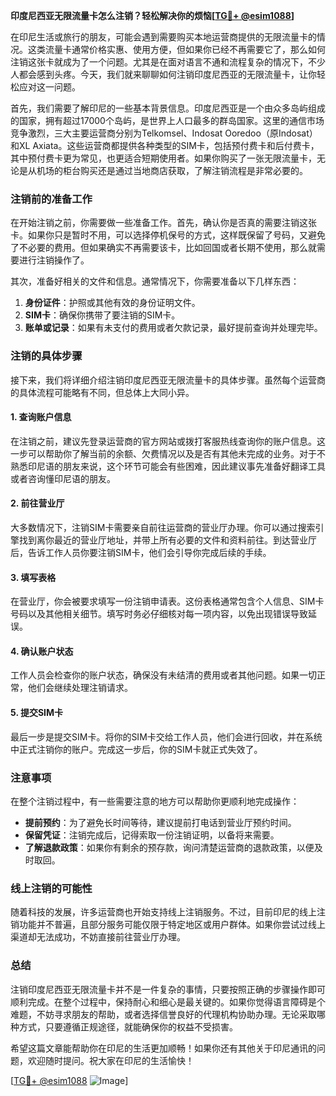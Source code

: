 **印度尼西亚无限流量卡怎么注销？轻松解决你的烦恼[[TG💪+ @esim1088](https://t.me/s/esim1088)]**

在印尼生活或旅行的朋友，可能会遇到需要购买本地运营商提供的无限流量卡的情况。这类流量卡通常价格实惠、使用方便，但如果你已经不再需要它了，那么如何注销这张卡就成为了一个问题。尤其是在面对语言不通和流程复杂的情况下，不少人都会感到头疼。今天，我们就来聊聊如何注销印度尼西亚的无限流量卡，让你轻松应对这一问题。

首先，我们需要了解印尼的一些基本背景信息。印度尼西亚是一个由众多岛屿组成的国家，拥有超过17000个岛屿，是世界上人口最多的群岛国家。这里的通信市场竞争激烈，三大主要运营商分别为Telkomsel、Indosat Ooredoo（原Indosat）和XL Axiata。这些运营商都提供各种类型的SIM卡，包括预付费卡和后付费卡，其中预付费卡更为常见，也更适合短期使用者。如果你购买了一张无限流量卡，无论是从机场的柜台购买还是通过当地商店获取，了解注销流程是非常必要的。

### **注销前的准备工作**

在开始注销之前，你需要做一些准备工作。首先，确认你是否真的需要注销这张卡。如果你只是暂时不用，可以选择停机保号的方式，这样既保留了号码，又避免了不必要的费用。但如果确实不再需要该卡，比如回国或者长期不使用，那么就需要进行注销操作了。

其次，准备好相关的文件和信息。通常情况下，你需要准备以下几样东西：

1. **身份证件**：护照或其他有效的身份证明文件。
2. **SIM卡**：确保你携带了要注销的SIM卡。
3. **账单或记录**：如果有未支付的费用或者欠款记录，最好提前查询并处理完毕。

### **注销的具体步骤**

接下来，我们将详细介绍注销印度尼西亚无限流量卡的具体步骤。虽然每个运营商的具体流程可能略有不同，但总体上大同小异。

#### **1. 查询账户信息**
在注销之前，建议先登录运营商的官方网站或拨打客服热线查询你的账户信息。这一步可以帮助你了解当前的余额、欠费情况以及是否有其他未完成的业务。对于不熟悉印尼语的朋友来说，这个环节可能会有些困难，因此建议事先准备好翻译工具或者咨询懂印尼语的朋友。

#### **2. 前往营业厅**
大多数情况下，注销SIM卡需要亲自前往运营商的营业厅办理。你可以通过搜索引擎找到离你最近的营业厅地址，并带上所有必要的文件和资料前往。到达营业厅后，告诉工作人员你要注销SIM卡，他们会引导你完成后续的手续。

#### **3. 填写表格**
在营业厅，你会被要求填写一份注销申请表。这份表格通常包含个人信息、SIM卡号码以及其他相关细节。填写时务必仔细核对每一项内容，以免出现错误导致延误。

#### **4. 确认账户状态**
工作人员会检查你的账户状态，确保没有未结清的费用或者其他问题。如果一切正常，他们会继续处理注销请求。

#### **5. 提交SIM卡**
最后一步是提交SIM卡。将你的SIM卡交给工作人员，他们会进行回收，并在系统中正式注销你的账户。完成这一步后，你的SIM卡就正式失效了。

### **注意事项**

在整个注销过程中，有一些需要注意的地方可以帮助你更顺利地完成操作：

- **提前预约**：为了避免长时间等待，建议提前打电话到营业厅预约时间。
- **保留凭证**：注销完成后，记得索取一份注销证明，以备将来需要。
- **了解退款政策**：如果你有剩余的预存款，询问清楚运营商的退款政策，以便及时取回。

### **线上注销的可能性**

随着科技的发展，许多运营商也开始支持线上注销服务。不过，目前印尼的线上注销功能并不普遍，且部分服务可能仅限于特定地区或用户群体。如果你尝试过线上渠道却无法成功，不妨直接前往营业厅办理。

### **总结**

注销印度尼西亚无限流量卡并不是一件复杂的事情，只要按照正确的步骤操作即可顺利完成。在整个过程中，保持耐心和细心是最关键的。如果你觉得语言障碍是个难题，不妨寻求朋友的帮助，或者选择信誉良好的代理机构协助办理。无论采取哪种方式，只要遵循正规途径，就能确保你的权益不受损害。

希望这篇文章能帮助你在印尼的生活更加顺畅！如果你还有其他关于印尼通讯的问题，欢迎随时提问。祝大家在印尼的生活愉快！

[[TG💪+ @esim1088](https://t.me/s/esim1088) ![Image](https://i.postimg.cc/4NQfJmqS/Snipaste-2025-05-13-00-14-12.png)]